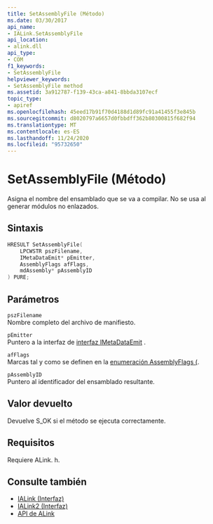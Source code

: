 ```yaml
---
title: SetAssemblyFile (Método)
ms.date: 03/30/2017
api_name:
- IALink.SetAssemblyFile
api_location:
- alink.dll
api_type:
- COM
f1_keywords:
- SetAssemblyFile
helpviewer_keywords:
- SetAssemblyFile method
ms.assetid: 3a912787-f139-43ca-a841-8bbda3107ecf
topic_type:
- apiref
ms.openlocfilehash: 45eed17b91f70d4188d1d89fc91a41455f3e845b
ms.sourcegitcommit: d8020797a6657d0fbbdff362b80300815f682f94
ms.translationtype: MT
ms.contentlocale: es-ES
ms.lasthandoff: 11/24/2020
ms.locfileid: "95732650"
---
```

# <a name="setassemblyfile-method"></a>SetAssemblyFile (Método)

Asigna el nombre del ensamblado que se va a compilar. No se usa al generar módulos no enlazados.  
  
## <a name="syntax"></a>Sintaxis  
  
```cpp  
HRESULT SetAssemblyFile(  
    LPCWSTR pszFilename,  
    IMetaDataEmit* pEmitter,  
    AssemblyFlags afFlags,  
    mdAssembly* pAssemblyID  
) PURE;  
```  
  
## <a name="parameters"></a>Parámetros  

 `pszFilename`  
 Nombre completo del archivo de manifiesto.  
  
 `pEmitter`  
 Puntero a la interfaz de [interfaz IMetaDataEmit](../metadata/imetadataemit-interface.md) .  
  
 `afFlags`  
 Marcas tal y como se definen en la [enumeración AssemblyFlags (](../metadata/assemblyflags-enumeration.md).  
  
 `pAssemblyID`  
 Puntero al identificador del ensamblado resultante.  
  
## <a name="return-value"></a>Valor devuelto  

 Devuelve S_OK si el método se ejecuta correctamente.  
  
## <a name="requirements"></a>Requisitos  

 Requiere ALink. h.  
  
## <a name="see-also"></a>Consulte también

- [IALink (Interfaz)](ialink-interface.md)
- [IALink2 (Interfaz)](ialink2-interface.md)
- [API de ALink](index.md)
